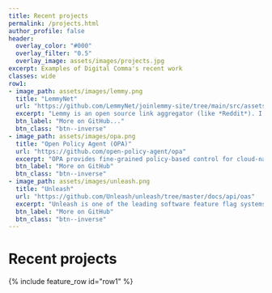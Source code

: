 ```yaml
---
title: Recent projects
permalink: /projects.html
author_profile: false
header:
  overlay_color: "#000"
  overlay_filter: "0.5"
  overlay_image: assets/images/projects.jpg
excerpt: Examples of Digital Comma's recent work
classes: wide
row1:
- image_path: assets/images/lemmy.png
  title: "LemmyNet"
  url: "https://github.com/LemmyNet/joinlemmy-site/tree/main/src/assets/scripts"
  excerpt: "Lemmy is an open source link aggregator (like *Reddit*). I generated an AsyncAPI specification for their WebSocket interface"
  btn_label: "More on GitHub..."
  btn_class: "btn--inverse"
- image_path: assets/images/opa.png
  title: "Open Policy Agent (OPA)"
  url: "https://github.com/open-policy-agent/opa"
  excerpt: "OPA provides fine-grained policy-based control for cloud-native environments. I generated their Open API specification (deployed using Redoc)."
  btn_label: "More on GitHub"
  btn_class: "btn--inverse"
- image_path: assets/images/unleash.png
  title: "Unleash"
  url: "https://github.com/Unleash/unleash/tree/master/docs/api/oas"
  excerpt: "Unleash is one of the leading software feature flag systems. I generated their Open API specification (deployed using a combination of Redoc, Swagger UI and Postman) and also worked on some of their marketing materials."
  btn_label: "More on GitHub"
  btn_class: "btn--inverse"
---
```


# Recent projects

{% include feature_row id="row1" %}

